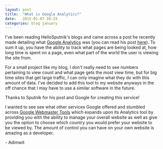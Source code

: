 ```yaml
---
layout: post
title:  "What is Google Analytics?"
date:   2015-01-07 20:24
categories: blog january
---
```


I've been reading HelloSputnik's blogs and came across a post he recently made detailing what [Google Analytics][analytics] was (you can read his post [here][post]). To sum it up, you have the ability to track what pages are being looked at, how long time is spent on a page, even what part of the world the user is viewing the site from.

For a small project like my blog, I don't really need to see numbers pertaining to view count and what page gets the most view time, but for big time sites that get large traffic, I can only imagine what they do with this amount of data. I've decided to add this tool to my website anyways in the off chance that I may have to use a similar software in the future.

Thanks to Sputnik for his post and Google for creating this service!

I wanted to see see what other services Google offered and stumbled across [Google Webmaster Tools][webmaster] which expands upon its Analytics tool by providing you with the ability to manage your overall website as well as give you the option to choose which country you would prefer your website to be viewed by. The amount of control you can have on your own website is amazing as a developer.

\- Adimwit

[analytics]: http://www.google.com/analytics/

[post]:  http://hellosputnik.github.io/blog/2015/01/05/google-analytics.html

[webmaster]: https://www.google.com/webmasters/tools/